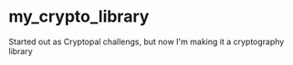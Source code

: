 # my_crypto_library
Started out as Cryptopal challengs, but now I'm making it a cryptography library 
